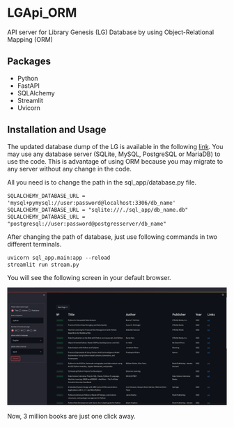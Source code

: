 # LGApi_ORM
API server for Library Genesis (LG) Database by using Object-Relational Mapping (ORM)

## Packages
* Python
* FastAPI
* SQLAlchemy
* Streamlit
* Uvicorn

## Installation and Usage
The updated database dump of the LG is available in the following [link](https://libgen.rs/dbdumps/). You may use any database server (SQLite, MySQL, PostgreSQL or MariaDB) to use the code. This is advantage of using ORM because you may migrate to any server without any change in the code. 

All you need is to change the path in the sql_app/database.py file. 

```
SQLALCHEMY_DATABASE_URL = 'mysql+pymysql://user:password@localhost:3306/db_name'
SQLALCHEMY_DATABASE_URL = "sqlite:///./sql_app/db_name.db"
SQLALCHEMY_DATABASE_URL = "postgresql://user:password@postgresserver/db_name"
```
After changing the path of database, just use following commands in two different terminals. 

```
uvicorn sql_app.main:app --reload
streamlit run stream.py    
```
You will see the following screen in your default browser. 

![screenshoot from the server](Screenshot.png)


Now, 3 million books are just one click away.  